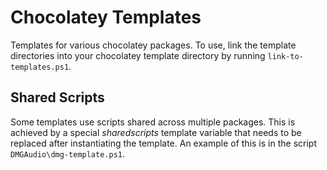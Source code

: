 # Chocolatey Templates

Templates for various chocolatey packages. To use, link the template directories into your chocolatey template directory by running `link-to-templates.ps1`.

## Shared Scripts
Some templates use scripts shared across multiple packages. This is achieved by a special $sharedscripts$ template variable that needs to be replaced after instantiating the template. An example of this is in the script `DMGAudio\dmg-template.ps1`.
